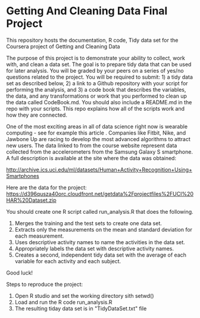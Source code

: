 # Getting And Cleaning Data Final Project

This repository hosts the documentation, R code, Tidy data set for the Coursera project of Getting and Cleaning Data

The purpose of this project is to demonstrate your ability to collect, work with, and clean a data set. The goal is to prepare tidy data that can be used for later analysis. You will be graded by your peers on a series of yes/no questions related to the project. You will be required to submit: 1) a tidy data set as described below, 2) a link to a Github repository with your script for performing the analysis, and 3) a code book that describes the variables, the data, and any transformations or work that you performed to clean up the data called CodeBook.md. You should also include a README.md in the repo with your scripts. This repo explains how all of the scripts work and how they are connected.  

One of the most exciting areas in all of data science right now is wearable computing - see for example this article . Companies like Fitbit, Nike, and Jawbone Up are racing to develop the most advanced algorithms to attract new users. The data linked to from the course website represent data collected from the accelerometers from the Samsung Galaxy S smartphone. A full description is available at the site where the data was obtained: 

http://archive.ics.uci.edu/ml/datasets/Human+Activity+Recognition+Using+Smartphones 
 
Here are the data for the project: 
 https://d396qusza40orc.cloudfront.net/getdata%2Fprojectfiles%2FUCI%20HAR%20Dataset.zip 
 
  You should create one R script called run_analysis.R that does the following. 
 
 1. Merges the training and the test sets to create one data set.
 2. Extracts only the measurements on the mean and standard deviation for each measurement.
 3. Uses descriptive activity names to name the activities in the data set.
 4. Appropriately labels the data set with descriptive activity names.
 5. Creates a second, independent tidy data set with the average of each variable for each activity and each subject. 
 
 Good luck!

Steps to reproduce the project:
1. Open R studio and set the working directory sith setwd()
2. Load and run the R code run_analysis.R
3. The resulting tiday data set is in "TidyDataSet.txt" file


